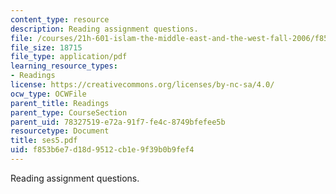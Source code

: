 ```yaml
---
content_type: resource
description: Reading assignment questions.
file: /courses/21h-601-islam-the-middle-east-and-the-west-fall-2006/f853b6e7d18d9512cb1e9f39b0b9fef4_ses5.pdf
file_size: 18715
file_type: application/pdf
learning_resource_types:
- Readings
license: https://creativecommons.org/licenses/by-nc-sa/4.0/
ocw_type: OCWFile
parent_title: Readings
parent_type: CourseSection
parent_uid: 78327519-e72a-91f7-fe4c-8749bfefee5b
resourcetype: Document
title: ses5.pdf
uid: f853b6e7-d18d-9512-cb1e-9f39b0b9fef4
---
```

Reading assignment questions.